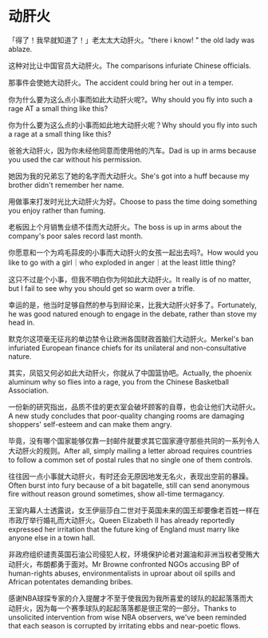 # 动肝火

<p><span class="chinese">「得了！我早就知道了！」老太太大动肝火。</span><span class="english">"there i know! " the old lady was ablaze.</span></p>

<p><span class="chinese">这种对比让中国官员大动肝火。</span><span class="english">The comparisons infuriate Chinese officials.</span></p>

<p><span class="chinese">那事件会使她大动肝火。</span><span class="english">The accident could bring her out in a temper.</span></p>

<p><span class="chinese">你为什么要为这么点小事而如此大动肝火呢?。</span><span class="english">Why should you fly into such a rage AT a small thing like this?</span></p>

<p><span class="chinese">你为什么要为这么点的小事而如此地大动肝火呢？</span><span class="english">Why should you fly into such a rage at a small thing like this?</span></p>

<p><span class="chinese">爸爸大动肝火，因为你未经他同意而使用他的汽车。</span><span class="english">Dad is up in arms because you used the car without his permission.</span></p>

<p><span class="chinese">她因为我的兄弟忘了她的名字而大动肝火。</span><span class="english">She's got into a huff because my brother didn't remember her name.</span></p>

<p><span class="chinese">用做事来打发时光比大动肝火为好。</span><span class="english">Choose to pass the time doing something you enjoy rather than fuming.</span></p>

<p><span class="chinese">老板因上个月销售业绩不佳而大动肝火。</span><span class="english">The boss is up in arms about the company's poor sales record last month.</span></p>

<p><span class="chinese">你愿意和一个为鸡毛蒜皮的小事而大动肝火的女孩一起出去吗?。</span><span class="english">How would you like to go with a girl｜who exploded in anger｜at the least little thing?</span></p>

<p><span class="chinese">这只不过是个小事，但我不明白你为何如此大动肝火。</span><span class="english">It really is of no matter, but I fail to see why you should get so warm over a trifle.</span></p>

<p><span class="chinese">幸运的是，他当时足够自然的参与到辩论来，比我大动肝火好多了。</span><span class="english">Fortunately, he was good natured enough to engage in the debate, rather than stove my head in.</span></p>

<p><span class="chinese">默克尔这项毫无征兆的单边禁令让欧洲各国财政首脑们大动肝火。</span><span class="english">Merkel's ban infuriated European finance chiefs for its unilateral and non-consultative nature.</span></p>

<p><span class="chinese">其实，凤铝又何必如此大动肝火，你就从了中国篮协吧。</span><span class="english">Actually, the phoenix aluminum why so flies into a rage, you from the Chinese Basketball Association.</span></p>

<p><span class="chinese">一份新的研究指出，品质不佳的更衣室会破坏顾客的自尊，也会让他们大动肝火。</span><span class="english">A new study concludes that poor-quality changing rooms are damaging shoppers' self-esteem and can make them angry.</span></p>

<p><span class="chinese">毕竟，没有哪个国家能够仅靠一封邮件就要求其它国家遵守那些共同的一系列令人大动肝火的规则。</span><span class="english">After all, simply mailing a letter abroad requires countries to follow a common set of postal rules that no single one of them controls.</span></p>

<p><span class="chinese">往往因一点小事就大动肝火，有时还会无原因地发无名火，表现出空前的暴躁。</span><span class="english">Often burst into fury because of a bit bagatelle, still can send anonymous fire without reason ground sometimes, show all-time termagancy.</span></p>

<p><span class="chinese">王室内幕人士透露说，女王伊丽莎白二世对于英国未来的国王却要像老百姓一样在市政厅举行婚礼而大动肝火。</span><span class="english">Queen Elizabeth II has already reportedly expressed her irritation that the future king of England must marry like anyone else in a town hall.</span></p>

<p><span class="chinese">非政府组织谴责英国石油公司侵犯人权，环境保护论者对漏油和非洲当权者受贿大动肝火，布朗都勇于面对。</span><span class="english">Mr Browne confronted NGOs accusing BP of human-rights abuses, environmentalists in uproar about oil spills and African potentates demanding bribes.</span></p>

<p><span class="chinese">感谢NBA球探专家的介入提醒才不至于使我因为我所喜爱的球队的起起落落而大动肝火，因为每一个赛季球队的起起落落都是很正常的一部分。</span><span class="english">Thanks to unsolicited intervention from wise NBA observers, we've been reminded that each season is corrupted by irritating ebbs and near-poetic flows.</span></p>

